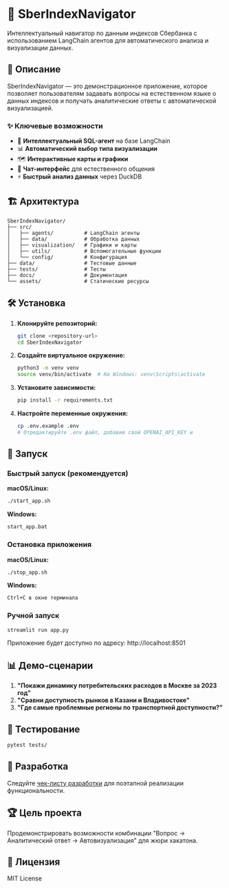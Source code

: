 # 🧭 SberIndexNavigator

Интеллектуальный навигатор по данным индексов Сбербанка с использованием LangChain агентов для автоматического анализа и визуализации данных.

## 🚀 Описание

SberIndexNavigator — это демонстрационное приложение, которое позволяет пользователям задавать вопросы на естественном языке о данных индексов и получать аналитические ответы с автоматической визуализацией.

### ✨ Ключевые возможности

- 🤖 **Интеллектуальный SQL-агент** на базе LangChain
- 📊 **Автоматический выбор типа визуализации** 
- 🗺️ **Интерактивные карты и графики**
- 💬 **Чат-интерфейс** для естественного общения
- ⚡ **Быстрый анализ данных** через DuckDB

## 🏗️ Архитектура

```
SberIndexNavigator/
├── src/
│   ├── agents/          # LangChain агенты
│   ├── data/            # Обработка данных
│   ├── visualization/   # Графики и карты
│   ├── utils/           # Вспомогательные функции
│   └── config/          # Конфигурация
├── data/                # Тестовые данные
├── tests/               # Тесты
├── docs/                # Документация
└── assets/              # Статические ресурсы
```

## 🛠️ Установка

1. **Клонируйте репозиторий:**
   ```bash
   git clone <repository-url>
   cd SberIndexNavigator
   ```

2. **Создайте виртуальное окружение:**
   ```bash
   python3 -m venv venv
   source venv/bin/activate  # На Windows: venv\Scripts\activate
   ```

3. **Установите зависимости:**
   ```bash
   pip install -r requirements.txt
   ```

4. **Настройте переменные окружения:**
   ```bash
   cp .env.example .env
   # Отредактируйте .env файл, добавив свой OPENAI_API_KEY и
   ```

## 🚀 Запуск

### Быстрый запуск (рекомендуется)

**macOS/Linux:**
```bash
./start_app.sh
```

**Windows:**
```bash
start_app.bat
```

### Остановка приложения

**macOS/Linux:**
```bash
./stop_app.sh
```

**Windows:**
```bash
Ctrl+C в окне терминала
```

### Ручной запуск
```bash
streamlit run app.py
```

Приложение будет доступно по адресу: http://localhost:8501

## 📊 Демо-сценарии

1. **"Покажи динамику потребительских расходов в Москве за 2023 год"**
2. **"Сравни доступность рынков в Казани и Владивостоке"**  
3. **"Где самые проблемные регионы по транспортной доступности?"**

## 🧪 Тестирование

```bash
pytest tests/
```

## 📝 Разработка

Следуйте [чек-листу разработки](ck.md) для поэтапной реализации функциональности.

## 🏆 Цель проекта

Продемонстрировать возможности комбинации "Вопрос → Аналитический ответ → Автовизуализация" для жюри хакатона.

## 📄 Лицензия

MIT License